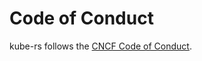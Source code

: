 <!--GENERATED FROM https://github.com/blob/kube-rs/.github/main/code-of-conduct.md - CHANGES MUST BE MADE THERE -->
# Code of Conduct

kube-rs follows the [CNCF Code of Conduct](https://github.com/cncf/foundation/blob/master/code-of-conduct.md).
